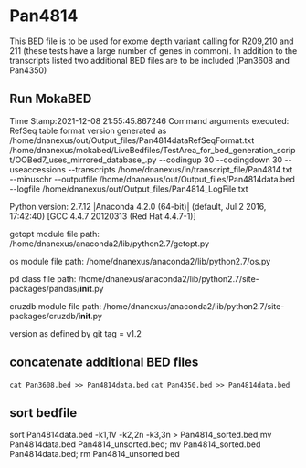 # Pan4814
This BED file is to be used for exome depth variant calling for R209,210 and 211 (these tests have a large number of genes in common).
In addition to the transcripts listed two additional BED files are to be included (Pan3608 and Pan4350)

## Run MokaBED

Time Stamp:2021-12-08 21:55:45.867246
Command arguments executed:
RefSeq table format version generated as /home/dnanexus/out/Output_files/Pan4814dataRefSeqFormat.txt
/home/dnanexus/mokabed/LiveBedfiles/TestArea_for_bed_generation_script/OOBed7_uses_mirrored_database_.py --codingup 30 --codingdown 30 --useaccessions --transcripts /home/dnanexus/in/transcript_file/Pan4814.txt --minuschr --outputfile /home/dnanexus/out/Output_files/Pan4814data.bed --logfile /home/dnanexus/out/Output_files/Pan4814_LogFile.txt 

 Python version: 2.7.12 |Anaconda 4.2.0 (64-bit)| (default, Jul  2 2016, 17:42:40) 
[GCC 4.4.7 20120313 (Red Hat 4.4.7-1)]

 getopt module file path: /home/dnanexus/anaconda2/lib/python2.7/getopt.py

 os module file path: /home/dnanexus/anaconda2/lib/python2.7/os.py

 pd class file path: /home/dnanexus/anaconda2/lib/python2.7/site-packages/pandas/__init__.py

 cruzdb module file path: /home/dnanexus/anaconda2/lib/python2.7/site-packages/cruzdb/__init__.py

version as defined by git tag = v1.2

## concatenate additional BED files
`cat Pan3608.bed >> Pan4814data.bed`
`cat Pan4350.bed >> Pan4814data.bed`

## sort bedfile
sort Pan4814data.bed -k1,1V -k2,2n -k3,3n > Pan4814_sorted.bed;mv Pan4814data.bed Pan4814_unsorted.bed; mv Pan4814_sorted.bed Pan4814data.bed; rm Pan4814_unsorted.bed

